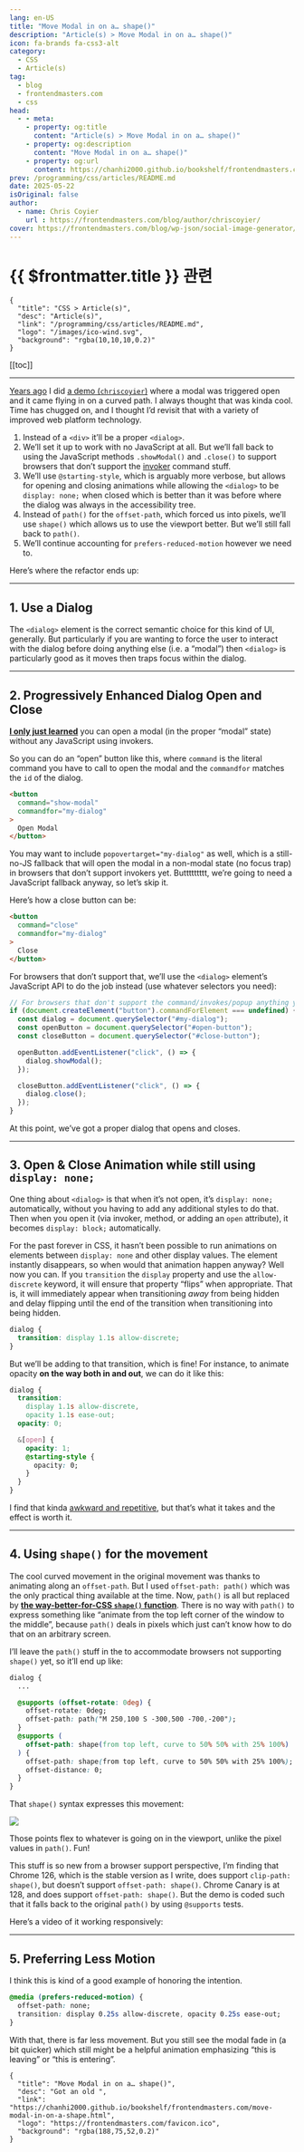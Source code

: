 ```yaml
---
lang: en-US
title: "Move Modal in on a… shape()"
description: "Article(s) > Move Modal in on a… shape()"
icon: fa-brands fa-css3-alt
category:
  - CSS
  - Article(s)
tag:
  - blog
  - frontendmasters.com
  - css
head:
  - - meta:
    - property: og:title
      content: "Article(s) > Move Modal in on a… shape()"
    - property: og:description
      content: "Move Modal in on a… shape()"
    - property: og:url
      content: https://chanhi2000.github.io/bookshelf/frontendmasters.com/move-modal-in-on-a-shape.html
prev: /programming/css/articles/README.md
date: 2025-05-22
isOriginal: false
author:
  - name: Chris Coyier
    url : https://frontendmasters.com/blog/author/chriscoyier/
cover: https://frontendmasters.com/blog/wp-json/social-image-generator/v1/image/5917
---
```


# {{ $frontmatter.title }} 관련

```component VPCard
{
  "title": "CSS > Article(s)",
  "desc": "Article(s)",
  "link": "/programming/css/articles/README.md",
  "logo": "/images/ico-wind.svg",
  "background": "rgba(10,10,10,0.2)"
}
```

[[toc]]

---

<SiteInfo
  name="Move Modal in on a… shape()"
  desc="Years ago I did a demo where a modal was triggered open and it came flying in on a curved path. I always thought that was kinda cool. Time has chugged on, and I thought I’d revisit that with a variety of improved web platform technology."
  url="https://frontendmasters.com/blog/move-modal-in-on-a-shape/"
  logo="https://frontendmasters.com/favicon.ico"
  preview="https://frontendmasters.com/blog/wp-json/social-image-generator/v1/image/5917"/>

[<VPIcon icon="fas fa-globe"/>Years ago](https://css-tricks.com/move-modal-path/) I did [a demo (<VPIcon icon="fa-brands fa-codepen"/>`chriscoyier`)](https://codepen.io/chriscoyier/pen/NgNymx) where a modal was triggered open and it came flying in on a curved path. I always thought that was kinda cool. Time has chugged on, and I thought I’d revisit that with a variety of improved web platform technology.

1. Instead of a `<div>` it’ll be a proper `<dialog>`.
2. We’ll set it up to work with no JavaScript at all. But we’ll fall back to using the JavaScript methods `.showModal()` and `.close()` to support browsers that don’t support the [<VPIcon icon="fas fa-globe"/>invoker](https://oddbird.net/2025/04/17/winging-it-18/) command stuff.
3. We’ll use `@starting-style`, which is arguably more verbose, but allows for opening and closing animations while allowing the `<dialog>` to be `display: none;` when closed which is better than it was before where the dialog was always in the accessibility tree.
4. Instead of `path()` for the `offset-path`, which forced us into pixels, we’ll use `shape()` which allows us to use the viewport better. But we’ll still fall back to `path()`.
5. We’ll continue accounting for `prefers-reduced-motion` however we need to.

Here’s where the refactor ends up:

<CodePen
  user="chriscoyier"
  slug-hash="GggQrQq"
  title="Move Modal In on Path (Next Gen!)"
  :default-tab="['css','result']"
  :theme="$isDarkmode ? 'dark': 'light'"/>

---

## 1. Use a Dialog

The `<dialog>` element is the correct semantic choice for this kind of UI, generally. But particularly if you are wanting to force the user to interact with the dialog before doing anything else (i.e. a “modal”) then `<dialog>` is particularly good as it moves then traps focus within the dialog.

---

## 2. Progressively Enhanced Dialog Open and Close

[**I only just learned**](/frontendmasters.com/lessons-learned-from-recreating-a-styled-dialog.md#no-invokers-yes-invokers) you can open a modal (in the proper “modal” state) without any JavaScript using invokers.

So you can do an “open” button like this, where `command` is the literal command you have to call to open the modal and the `commandfor` matches the `id` of the dialog.

```html
<button
  command="show-modal"
  commandfor="my-dialog"
>
  Open Modal
</button>
```

You may want to include `popovertarget="my-dialog"` as well, which is a still-no-JS fallback that will open the modal in a non-modal state (no focus trap) in browsers that don’t support invokers yet. Buttttttttt, we’re going to need a JavaScript fallback anyway, so let’s skip it.

Here’s how a close button can be:

```html
<button
  command="close"
  commandfor="my-dialog"
>
  Close
</button>
```

For browsers that don’t support that, we’ll use the `<dialog>` element’s JavaScript API to do the job instead (use whatever selectors you need):

```js
// For browsers that don't support the command/invokes/popup anything yet.
if (document.createElement("button").commandForElement === undefined) {
  const dialog = document.querySelector("#my-dialog");
  const openButton = document.querySelector("#open-button");
  const closeButton = document.querySelector("#close-button");

  openButton.addEventListener("click", () => {
    dialog.showModal();
  });

  closeButton.addEventListener("click", () => {
    dialog.close();
  });
}
```

At this point, we’ve got a proper dialog that opens and closes.

---

## 3. Open & Close Animation while still using `display: none;`

One thing about `<dialog>` is that when it’s not open, it’s `display: none;` automatically, without you having to add any additional styles to do that. Then when you open it (via invoker, method, or adding an `open` attribute), it becomes `display: block;` automatically.

For the past forever in CSS, it hasn’t been possible to run animations on elements between `display: none` and other display values. The element instantly disappears, so when would that animation happen anyway? Well now you can. If you `transition` the `display` property and use the `allow-discrete` keyword, it will ensure that property “flips” when appropriate. That is, it will immediately appear when transitioning *away* from being hidden and delay flipping until the end of the transition when transitioning into being hidden.

```css
dialog {
  transition: display 1.1s allow-discrete;
}
```

But we’ll be adding to that transition, which is fine! For instance, to animate opacity **on the way both in and out**, we can do it like this:

```css
dialog {
  transition:
    display 1.1s allow-discrete,
    opacity 1.1s ease-out;
  opacity: 0;

  &[open] {
    opacity: 1;
    @starting-style {
      opacity: 0;
    }
  }
}
```

I find that kinda [<VPIcon icon="fas fa-globe"/>awkward and repetitive](https://zellwk.com/blog/making-sense-of-starting-style/#:~:text=Since%20DRY%20(Don’t%20Repeat%20Yourself)%20is%20one%20of%20the%20major%20programming%20principles%2C%20it%20can%20feel%20like%20we’re%20going%20against%20everything%20we%20know%20to%20be%20right%20and%20good), but that’s what it takes and the effect is worth it.

---

## [](#4-using-shape-for-the-movement)4. Using `shape()` for the movement

The cool curved movement in the original movement was thanks to animating along an `offset-path`. But I used `offset-path: path()` which was the only practical thing available at the time. Now, `path()` is all but replaced by [**the way-better-for-CSS `shape()` function**](/frontendmasters.com/shape-a-new-powerful-drawing-syntax-in-css.md). There is no way with `path()` to express something like “animate from the top left corner of the window to the middle”, because `path()` deals in pixels which just can’t know how to do that on an arbitrary screen.

I’ll leave the `path()` stuff in the to accommodate browsers not supporting `shape()` yet, so it’ll end up like:

```css
dialog {
  ...

  @supports (offset-rotate: 0deg) {
    offset-rotate: 0deg;
    offset-path: path("M 250,100 S -300,500 -700,-200");
  }
  @supports (
    offset-path: shape(from top left, curve to 50% 50% with 25% 100%)
  ) {
    offset-path: shape(from top left, curve to 50% 50% with 25% 100%);
    offset-distance: 0;
  }
}
```

That `shape()` syntax expresses this movement:

![](https://i0.wp.com/frontendmasters.com/blog/wp-content/uploads/2025/05/shape-movement.png?resize=1024%2C773&ssl=1)

Those points flex to whatever is going on in the viewport, unlike the pixel values in `path()`. Fun!

This stuff is so new from a browser support perspective, I’m finding that Chrome 126, which is the stable version as I write, does support `clip-path: shape()`, but doesn’t support `offset-path: shape()`. Chrome Canary is at 128, and does support `offset-path: shape()`. But the demo is coded such that it falls back to the original `path()` by using `@supports` tests.

Here’s a video of it working responsively:

<VidStack src="https://videopress.com/embed/uujYoeLh?cover=1&autoPlay=0&controls=1&loop=0&muted=0&persistVolume=1&playsinline=0&preloadContent=metadata&useAverageColor=1&hd=0" />
<!-- TODO: videopress -->

---

## 5. Preferring Less Motion

I think this is kind of a good example of honoring the intention.

```css
@media (prefers-reduced-motion) {
  offset-path: none;
  transition: display 0.25s allow-discrete, opacity 0.25s ease-out;
}
```

With that, there is far less movement. But you still see the modal fade in (a bit quicker) which still might be a helpful animation emphasizing “this is leaving” or “this is entering”.

<!-- TODO: add ARTICLE CARD -->
```component VPCard
{
  "title": "Move Modal in on a… shape()",
  "desc": "Got an old ",
  "link": "https://chanhi2000.github.io/bookshelf/frontendmasters.com/move-modal-in-on-a-shape.html",
  "logo": "https://frontendmasters.com/favicon.ico",
  "background": "rgba(188,75,52,0.2)"
}
```
